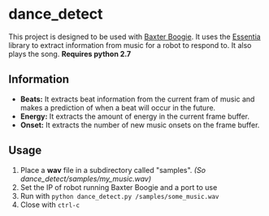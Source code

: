 # dance_detect
This project is designed to be used with [Baxter Boogie](https://github.com/freesig/baxter_boogie).
It uses the [Essentia](http://essentia.upf.edu/documentation/) library to extract information 
from music for a robot to respond to.
It also plays the song.
__Requires python 2.7__

## Information
- __Beats:__ It extracts beat information from the current fram of music and makes a prediction of 
when a beat will occur in the future.
- __Energy:__ It extracts the amount of energy in the current frame buffer. 
- __Onset:__ It extracts the number of new music onsets on the frame buffer.

## Usage
1. Place a __wav__ file in a subdirectory called "samples". _(So dance_detect/samples/my_music.wav)_
2. Set the IP of robot running Baxter Boogie and a port to use
3. Run with `python dance_detect.py /samples/some_music.wav`
4. Close with `ctrl-c`
